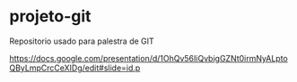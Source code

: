 # projeto-git

Repositorio usado para palestra de GIT

https://docs.google.com/presentation/d/1OhQv56IiQvbigGZNt0irmNyALptoQByLmpCrcCeXIDg/edit#slide=id.p
